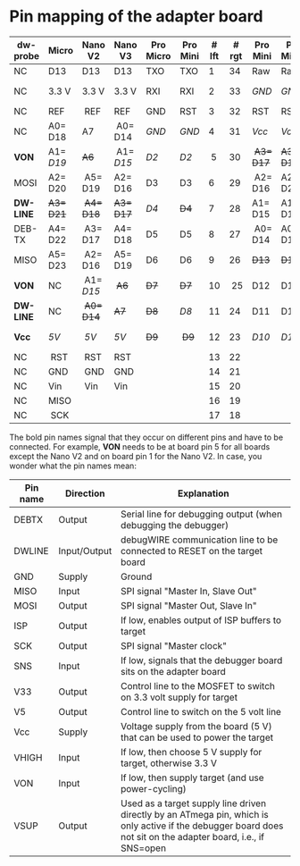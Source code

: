 # Pin mapping of the adapter board

dw-probe | Micro | Nano V2 | Nano V3 | Pro Micro | Pro Mini | # lft | # rgt | Pro Mini | Pro Micro | Nano V2+3 | Micro| dw-probe
--- | --- | --- |  --- | --- | --- | --- | --- | --- | --- | --- | --- | ---
NC | D13 | D13 | D13 | TXO | TXO | 1 | 34 | Raw | Raw | D12 | D12 | NC
NC | 3.3 V | 3.3 V | 3.3 V | RXI | RXI | 2 | 33 | *GND* | *GND* | *D11* | *D11* | **GND/ SNS** 
NC | REF | REF | REF | GND | RST | 3 | 32 | RST | RST | D10 | D10 | NC
NC | A0= D18 | A7 | A0= D14 | *GND* | *GND* | 4 | 31 | *Vcc* | *Vcc* | <del>D9</del> | <del>D9</del> | **Vcc**
**VON** | A1= *D19* | <del>A6</del> | A1= *D15* | *D2* | *D2* | 5 | 30 | <del>A3= D17</del> | <del>A3= D17</del> | *D8* | <del>D8</del> | **DW- LINE**
MOSI | A2= D20| A5= D19 | A2= D16 | D3 | D3 | 6 | 29 | A2= D16 | A2= D20 | D7 | D7 | VHIGH
**DW- LINE** | <del>A3= D21</del>| <del>A4= D18</del> | <del>A3= D17</del> | *D4* | <del>D4</del> | 7 | 28 | A1= D15 | A1= D19 | D6 | D6 | V5/ VSUP
DEB- TX | A4= D22| A3= D17 | A4= D18 | D5 | D5 | 8 | 27 | A0= D14 | A0= D18 | D5 | D5 | V33
MISO | A5= D23| A2= D16 | A5= D19 | D6 | D6 | 9 | 26 | <del>D13</del> | <del>D15</del> | <del>D4</del> | *D4* | **DW-LINE**
**VON** |NC| A1= *D15* | <del>A6</del> | <del>D7</del> | <del>D7</del> | 10 | 25 | D12 | D14 | D3 | D3 | SCK
**DW- LINE** |NC| <del>A0= D14</del> | <del>A7</del> | <del>D8</del> | *D8* | 11 | 24 | D11 | D16 | D2 | D2 | ISP 
**Vcc** | *5V* | *5V* | *5V* | <del>D9</del> | <del>D9</del> | 12 | 23 | *D10* | *D10* | *GND* | *GND* | **GND/ SNS**
NC | RST | RST | RST |    |    | 13 | 22 |    |    | RST | RST | NC
NC | GND | GND | GND |    |    | 14 | 21 |    |    | RXO | RXO | NC
NC | Vin | Vin | Vin |    |    | 15 | 20 |    |    | TXI | TXI | NC 
NC | MISO | | | | | 16 | 19 | | | | SS |NC
NC | SCK  | | | | | 17 | 18| | | | MOSI|NC

The bold pin names signal that they occur on different pins and have to be connected. For example, **VON** needs to be at board pin 5 for all boards except the Nano V2 and on board pin 1 for the Nano V2. In case, you wonder what the pin names mean:

Pin name | Direction | Explanation
--- | --- | ---
DEBTX | Output | Serial line for debugging output (when debugging the debugger) 
DWLINE | Input/Output | debugWIRE communication line to be connected to RESET on the target board
GND | Supply | Ground
MISO | Input | SPI signal "Master In, Slave Out"
MOSI | Output | SPI signal "Master Out, Slave In"
ISP | Output | If low, enables output of ISP buffers to target
SCK | Output | SPI signal "Master clock"
SNS | Input | If low, signals that the debugger board sits on the adapter board
V33 | Output | Control line to the MOSFET to switch on 3.3 volt supply for target
V5  | Output | Control line to switch on the 5 volt line
Vcc | Supply | Voltage supply from the board (5 V) that can be used to power the target
VHIGH | Input | If low, then choose 5 V supply for target, otherwise 3.3 V 
VON | Input | If low, then supply target (and use power-cycling)
VSUP | Output | Used as a target supply line driven directly by an ATmega pin, which is only active if the debugger board does not sit on the adapter board, i.e., if SNS=open

